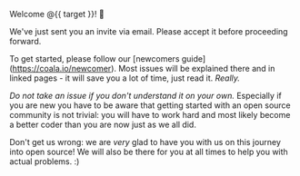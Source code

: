 Welcome @{{ target }}! :tada:

We've just sent you an invite via email. Please accept it before proceeding forward.

To get started, please follow our [newcomers guide] (https://coala.io/newcomer). Most issues will be explained there and in linked pages - it will save you a lot of time, just read it. *Really.*

*Do not take an issue if you don't understand it on your own.* Especially if you are new you have to be aware that getting started with an open source community is not trivial: you will have to work hard and most likely become a better coder than you are now just as we all did.

Don't get us wrong: we are *very* glad to have you with us on this journey into open source! We will also be there for you at all times to help you with actual problems. :)

